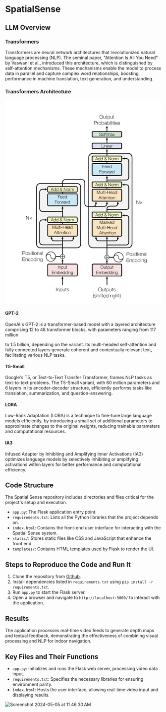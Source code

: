 # SpatialSense

## LLM Overview

### Transformers
Transformers are neural network architectures that revolutionized natural language processing (NLP). The seminal paper, "Attention Is All You Need" by Vaswani et al., introduced this architecture, which is distinguished by self-attention mechanisms. These mechanisms enable the model to process data in parallel and capture complex word relationships, boosting performance in machine translation, text generation, and understanding.

### Transformers Architecture
![Transformers Architecture](https://github.com/kabir12345/LLM-PEFT-Optimization/blob/main/static/transformers.png)
#### GPT-2
OpenAI's GPT-2 is a transformer-based model with a layered architecture comprising 12 to 48 transformer blocks, with parameters ranging from 117 million

to 1.5 billion, depending on the variant. Its multi-headed self-attention and fully connected layers generate coherent and contextually relevant text, facilitating various NLP tasks.

#### T5-Small
Google's T5, or Text-to-Text Transfer Transformer, frames NLP tasks as text-to-text problems. The T5-Small variant, with 60 million parameters and 6 layers in its encoder-decoder structure, efficiently performs tasks like translation, summarization, and question-answering.

#### LORA
Low-Rank Adaptation (LORA) is a technique to fine-tune large language models efficiently, by introducing a small set of additional parameters to approximate changes to the original weights, reducing trainable parameters and computational resources.

#### IA3
Infused Adapter by Inhibiting and Amplifying Inner Activations (IA3) optimizes language models by selectively inhibiting or amplifying activations within layers for better performance and computational efficiency.

## Code Structure
The Spatial Sense repository includes directories and files critical for the project's setup and execution.

- `app.py`: The Flask application entry point.
- `requirements.txt`: Lists all the Python libraries that the project depends on.
- `index.html`: Contains the front-end user interface for interacting with the Spatial Sense system.
- `static/`: Stores static files like CSS and JavaScript that enhance the front end.
- `templates/`: Contains HTML templates used by Flask to render the UI.
  
## Steps to Reproduce the Code and Run It
1. Clone the repository from [Github](https://github.com/kabir12345/SpatialSenseWeb).
2. Install dependencies listed in `requirements.txt` using `pip install -r requirements.txt`.
3. Run `app.py` to start the Flask server.
4. Open a browser and navigate to `http://localhost:5000/` to interact with the application.


## Results
The application processes real-time video feeds to generate depth maps and textual feedback, demonstrating the effectiveness of combining visual processing and NLP for indoor navigation.

## Key Files and Their Functions
- `app.py`: Initializes and runs the Flask web server, processing video data input.
- `requirements.txt`: Specifies the necessary libraries for ensuring environment parity.
- `index.html`: Hosts the user interface, allowing real-time video input and displaying results.

<img width="1502" alt="Screenshot 2024-05-05 at 11 46 30 AM" src="https://github.com/kabir12345/SpatialSenseWeb/assets/18241637/2a6dac8d-3fbf-437c-9956-6a031a2cc367">
